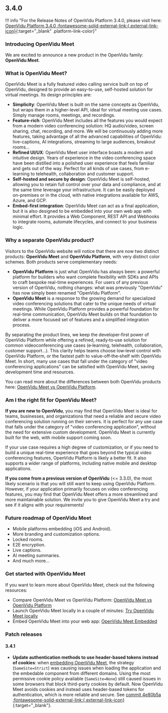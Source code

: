## 3.4.0

!!! info "For the Release Notes of OpenVidu Platform 3.4.0, please visit here: [OpenVidu Platform 3.4.0 :fontawesome-solid-external-link:{.external-link-icon}](../docs/releases.md#340){:target="_blank" .platform-link-color}"

### Introducing OpenVidu Meet

We are excited to announce a new product in the OpenVidu family: **OpenVidu Meet**.

### What is OpenVidu Meet?

OpenVidu Meet is a fully featured video calling service built on top of OpenVidu, designed to provide an easy-to-use, self-hosted solution for virtual meetings. Its design principles are:

- **Simplicity**: OpenVidu Meet is built on the same concepts as OpenVidu, but wraps them in a higher-level API, ideal for virtual meeting use cases. Simply manage rooms, meetings, and recordings.
- **Feature-rich**: OpenVidu Meet includes all the features you would expect from a modern video conferencing solution: HQ audio/video, screen sharing, chat, recording, and more. We will be continuously adding more features, taking advantage of all the advanced capabilities of OpenVidu: live-captions, AI integrations, streaming to large audiences, breakout rooms...
- **Refined UI/UX**: OpenVidu Meet user interface boasts a modern and intuitive design. Years of experience in the video conferencing space have been distilled into a polished user experience that feels familiar and gets out of the way. Perfect for all kinds of use cases, from e-learning to telehealth, collaboration and customer support.
- **Self-hosted and secure by design**: OpenVidu Meet is self-hosted, allowing you to retain full control over your data and compliance, and at the same time leverage your infrastructure. It can be easily deployed on-premises or in the cloud, with native integrations available for AWS, Azure, and GCP.
- **Embed-first integration**: OpenVidu Meet can act as a final application, but it is also designed to be embedded into your own web app with minimal effort. It provides a Web Component, REST API and Webhooks to integrate rooms, automate lifecycles, and connect to your business logic.

### Why a separate OpenVidu product?

Visitors to the OpenVidu website will notice that there are now two distinct products: **OpenVidu Meet** and **OpenVidu Platform**, with very distinct color schemes. Both products serve complementary needs:

- **OpenVidu Platform** is just what OpenVidu has always been: a powerful platform for builders who want complete flexibility with SDKs and APIs to craft bespoke real-time experiences. For users of any previous version of OpenVidu, nothing changes: what was previously "OpenVidu" has now simply been renamed "OpenVidu Platform".
- **OpenVidu Meet** is a response to the growing demand for specialized video conferencing solutions that cater to the unique needs of virtual meetings. While OpenVidu Platform provides a powerful foundation for real-time communication, OpenVidu Meet builds on that foundation to deliver a more focused set of features and a simplified integration process.

By separating the product lines, we keep the developer‑first power of OpenVidu Platform while offering a refined, ready‑to‑use solution for common videoconferencing use cases (e‑learning, telehealth, collaboration, customer support...). This clarity helps teams choose low‑level control with OpenVidu Platform, or the fastest path to value-off‑the‑shelf with OpenVidu Meet. In short, many use cases that fall under the category of "video conferencing applications" can be satisfied with OpenVidu Meet, saving development time and resources.

You can read more about the differences between both OpenVidu products here: [OpenVidu Meet vs OpenVidu Platform](../openvidu-meet-vs-openvidu-platform.md).

### Am I the right fit for OpenVidu Meet?

**If you are new to OpenVidu**, you may find that OpenVidu Meet is ideal for teams, businesses, and organizations that need a reliable and secure video conferencing solution running on their servers. It is perfect for any use case that falls under the category of "video conferencing application", without the need for extensive custom development. OpenVidu Meet is currently built for the web, with mobile support coming soon.

If your use case requires a high degree of customization, or if you need to build a unique real-time experience that goes beyond the typical video conferencing features, OpenVidu Platform is likely a better fit. It also supports a wider range of platforms, including native mobile and desktop applications.

**If you come from a previous version of OpenVidu** (<= 3.3.0), the most likely scenario is that you will still want to keep using OpenVidu Platform. However, if your application primarily focuses on video conferencing features, you may find that OpenVidu Meet offers a more streamlined and more maintainable solution. We invite you to give OpenVidu Meet a try and see if it aligns with your requirements!

### Future roadmap of OpenVidu Meet

- Mobile platforms embedding (iOS and Android).
- More branding and customization options.
- Locked rooms.
- E2E encryption.
- Live captions.
- AI meeting summaries.
- And much more...

### Get started with OpenVidu Meet

If you want to learn more about OpenVidu Meet, check out the following resources:

- Compare OpenVidu Meet vs OpenVidu Platform: [OpenVidu Meet vs OpenVidu Platform](../openvidu-meet-vs-openvidu-platform.md)
- Launch OpenVidu Meet locally in a couple of minutes: [Try OpenVidu Meet locally](./deployment/local.md)
- Embed OpenVidu Meet into your web app: [OpenVidu Meet Embedded](./embedded/intro.md)

### Patch releases

#### 3.4.1

- **Update authentication methods to use header-based tokens instead of cookies**: when [embedding OpenVidu Meet](../meet/embedded/intro.md), the strategy (`SameSite=Strict`) was causing issues when loading the application and the embedable component from different domains. Using the most permissive cookie policy available (`SameSite=None`) still caused issues in some browsers that block third-party cookies by default. Now OpenVidu Meet avoids cookies and instead uses header-based tokens for authentication, which is more reliable and secure. See [commit 4e80b5a :fontawesome-solid-external-link:{.external-link-icon}](https://github.com/OpenVidu/openvidu-meet/commit/4e80b5a060c1ae0f8942527dbdc6ee221992caab){:target="\_blank"}.